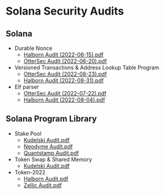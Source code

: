 # Solana Security Audits

## Solana

- Durable Nonce
  - [Halborn Audit (2022-06-15).pdf](./solana/DurableNonce_Halborn_2022-06-15.pdf)
  - [OtterSec Audit (2022-06-20).pdf](./solana/DurableNonce_OtterSec_2022-06-20.pdf)
- Versioned Transactions & Address Lookup Table Program
  - [OtterSec Audit (2022-08-23).pdf](./solana/AddressLookupTable_OtterSec_2022-08-23.pdf)
  - [Halborn Audit (2022-08-31).pdf](./solana/AddressLookupTable_Halborn_2022-08-31.pdf)
- Elf parser
  - [OtterSec Audit (2022-07-22).pdf](./solana/ElfParser_OtterSec_2022-07-22.pdf)
  - [Halborn Audit (2022-08-04).pdf](./solana/ElfParser_Halborn_2022-08-04.pdf)

## Solana Program Library

- Stake Pool
  - [Kudelski Audit.pdf](./spl/KudelskiStakePoolAudit.pdf)
  - [Neodyme Audit.pdf](./spl/NeodymeStakePoolAudit.pdf)
  - [Quantstamp Audit.pdf](./spl/QuantstampStakePoolAudit.pdf)
- Token Swap & Shared Memory
  - [Kudelski Audit.pdf](./spl/KudelskiTokenSwapSharedMemAudit.pdf)
- Token-2022
  - [Halborn Audit.pdf](./spl/HalbornToken2022Audit.pdf)
  - [Zellic Audit.pdf](./spl/ZellicToken2022Audit.pdf)
